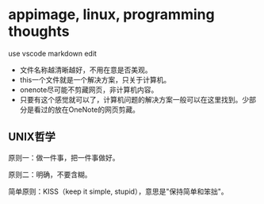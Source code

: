 # appimage, linux, programming thoughts

use vscode markdown edit

- 文件名称越清晰越好，不用在意是否美观。
- this一个文件就是一个解决方案，只关于计算机。
- onenote尽可能不剪藏网页，非计算机内容。
- 只要有这个感觉就可以了，计算机问题的解决方案一般可以在这里找到。少部分是看过的放在OneNote的网页剪藏。

## UNIX哲学

原则一：做一件事，把一件事做好。

原则二：明确，不要含糊。

简单原则：KISS（keep it simple, stupid），意思是"保持简单和笨拙"。

